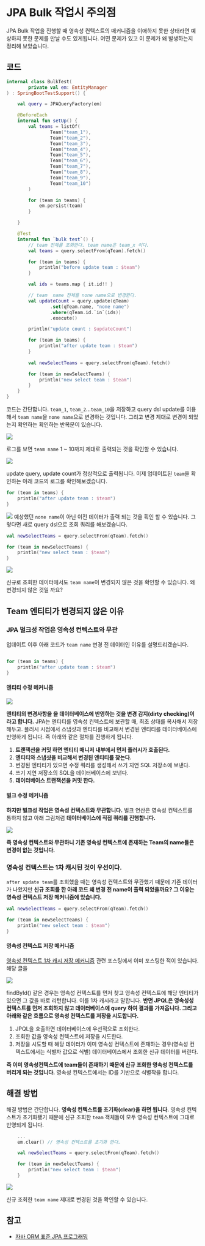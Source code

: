 # JPA Bulk 작업시 주의점

JPA Bulk 작업을 진행할 때 영속성 컨텍스트의 매커니즘을 이애하지 못한 상태라면 예상하지 못한 문제를 만날 수도 있게됩니다. 어떤 문제가 있고 이 문제가 왜 발생하는지 정리해 보았습니다.

## 코드
```kotlin
internal class BulkTest(
        private val em: EntityManager
) : SpringBootTestSupport() {

    val query = JPAQueryFactory(em)

    @BeforeEach
    internal fun setUp() {
        val teams = listOf(
                Team("team_1"),
                Team("team_2"),
                Team("team_3"),
                Team("team_4"),
                Team("team_5"),
                Team("team_6"),
                Team("team_7"),
                Team("team_8"),
                Team("team_9"),
                Team("team_10")
        )

        for (team in teams) {
            em.persist(team)
        }

    }

    @Test
    internal fun `bulk test`() {
        // team 전체를 조회한다. team name은 team_x 이다.
        val teams = query.selectFrom(qTeam).fetch()

        for (team in teams) {
            println("before update team : $team")
        }

        val ids = teams.map { it.id!! }

        // team  name 전체를 none name으로 변경한다. 
        val updateCount = query.update(qTeam)
                .set(qTeam.name, "none name")
                .where(qTeam.id.`in`(ids))
                .execute()

        println("update count : $updateCount")

        for (team in teams) {
            println("after update team : $team")
        }
    
        val newSelectTeams = query.selectFrom(qTeam).fetch()

        for (team in newSelectTeams) {
            println("new select team : $team")
        }
    }
}
```

코드는 간단합니다. `team_1`, `team_2`...`team_10`을 저장하고 query dsl update를 이용해서 `team name`을 `none name`으로 변경하는 것입니다. 그리고 변경 제대로 변경이 되었는지 확인하는 확인하는 반복문이 있습니다.


![](images/before-update.png)

로그를 보면 `team name` 1 ~ 10까지 제대로 출력되는 것을 확인할 수 있습니다.

![](images/update-query.png)

update query, update count가 정상적으로 출력됩니다. 이제 업데이트된 `team`을 확인하는 아래 코드의 로그를 확인해보겠습니다.

```kotlin
for (team in teams) {
    println("after update team : $team")
}
```
![](images/ater-update.png)
예상했던 `none name`이 아닌 이전 데이터가 출력 되는 것을 획인 할 수 있습니다. 그렇다면 새로 query dsl으로 조회 쿼리를 해보겠습니다.

```kotlin
val newSelectTeams = query.selectFrom(qTeam).fetch()

for (team in newSelectTeams) {
    println("new select team : $team")
}
```
![](images/team-2.png)

신규로 조회한 데이터에서도 `team name`이 변경되지 않은 것을 확인할 수 있습니다. 왜 변경되지 않은 것일 까요?

## Team 엔티티가 변경되지 않은 이유

### JPA 벌크성 작업은 영속성 컨텍스트와 무관
업데이트 이후 아래 코드가 `team name` 변경 전 데이터인 이유를 설명드리겠습니다.

```kotlin

for (team in teams) {
    println("after update team : $team")
}
```

#### 엔티티 수정 메커니즘
![](https://github.com/cheese10yun/TIL/raw/master/assets/jpa-persistent-dirty-checking.png)

**엔티티의 변경사항을 을 데이터베이스에 반영하는 것을 변경 감지(dirty checking)이라고 합니다.** JPA는 엔티티를 영속성 컨텍스트에 보관할 때, 최초 상태를 복사해서 저장해두고. 플러시 시점에서 스냅샷과 엔티티를 비교해서 변경된 엔티티를 데이터베이스에 반영하게 됩니다. 즉 아래와 같은 절차를 진행하게 됩니다.

1. **트랜잭션을 커밋 하면 엔티티 매니저 내부에서 먼저 플러시가 호출된다.**
2. **엔티티와 스냅샷을 비교해서 변경된 엔티티를 찾는다.**
3. 변경된 엔티티가 있으면 수정 쿼리를 생성해서 쓰기 지연 SQL 저장소에 보낸다.
4. 쓰기 지연 저장소의 SQL을 데이터베이스에 보낸다.
5. **데이터베이스 트랜잭션을 커밋 한다.**

#### 벌크 수정 메커니즘
**하지만 벌크성 작업은 영속성 컨텍스트와 무관합니다.** 벌크 연산은 영속성 컨텍스트를 통하지 않고 아래 그림처럼 **데이터베이스에 직접 쿼리를 진행합니다.**

![](https://github.com/cheese10yun/TIL/blob/master/assets/jpa-bulk.png?raw=true)

**즉 영속성 컨텍스트와 무관하니 기존 영속성 컨텍스트에 존재하는 Team의 name들은 변경이 없는 것입니다.**

### 영속성 컨텍스트는 1차 캐시된 것이 우선이다.
`after update team`를 조회했을 때는 영속성 컨텍스트와 무관했기 때문에 기존 데이터가 나왔지만 **신규 조회를 한 아래 코드 왜 변경 전 name이 출력 되었을까요? 그 이유는 영속성 컨텍스트 저장 메커니즘에 있습니다.**

```kotlin
val newSelectTeams = query.selectFrom(qTeam).fetch()

for (team in newSelectTeams) {
    println("new select team : $team")
}
```

#### 영속성 컨텍스트 저장 메커니즘

[영속성 컨텍스트 1차 캐시 저장 메커니즘](https://cheese10yun.github.io/jpa-persistent-context/) 관련 포스팅에서 이미 포스팅한 적이 있습니다. 해당 글을 

![](https://github.com/cheese10yun/blog-sample/raw/master/query-dsl/docs/images/query-result-.png)

findById() 같은 경우는 영속성 컨텍스트를 먼저 찾고 영속성 컨텍스트에 해당 엔티티가 있으면 그 값을 바로 리턴합니다. 이를 1차 캐시라고 말합니다. **반면 JPQL은 영속성성 컨텍스트를 먼저 조회하지 않고 데이터베이스에 query 하여 결과를 가져옵니다. 그리고 아래와 같은 흐름으로 영속성 컨텍스트를 저장을 시도합니다.**

1. JPQL을 호출하면 데이터베이스에 우선적으로 조회한다.
2. 조회한 값을 영속성 컨텍스트에 저장을 시도한다.
3. 저장을 시도할 때 해당 데이터가 이미 영속성 컨텍스트에 존재하는 경우(영속성 컨텍스트에서는 식별자 값으로 식별) 데이터베이스에서 조회한 신규 데이터를 버린다.


**즉 이미 영속성컨텍스트에 team들이 존재하기 때문에 신규 조회한 영속성 컨텍스트를 버리게 되는 것입니다.** 영속성 컨텍스트에서는 ID를 기반으로 식별작을 합니다.

## 해결 방법
해결 방법은 간단합니다. **영속성 컨텍스트를 초기화(clear)을 하면 됩니다.** 영속성 컨텍스트가 초기화됐기 때문에 신규 조회한 `team` 객체들이 모두 영속성 컨텍스트에 그대로 반영되게 됩니다. 


```kotlin
    ...
    em.clear() // 영속성 컨텍스트를 초기화 한다.

    val newSelectTeams = query.selectFrom(qTeam).fetch()

    for (team in newSelectTeams) {
        println("new select team : $team")
    }
```
![](images/team-name.png)

신규 조회한 `team name` 제대로 변경된 것을 확인할 수 있습니다.

## 참고
* [자바 ORM 표준 JPA 프로그래밍](http://acornpub.co.kr/book/jpa-programmig) 